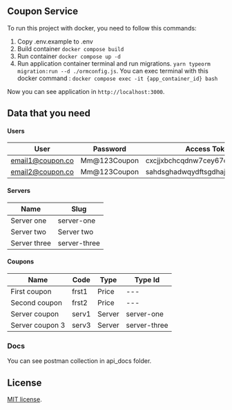 ## Coupon Service
To run this project with docker, you need to follow this commands:

1. Copy .env.example to .env
2. Build container `docker compose build`
3. Run container `docker compose up -d`
4. Run application container terminal and run migrations. `yarn typeorm migration:run --d ./ormconfig.js`. You can exec terminal with this docker command : `docker compose exec -it {app_container_id} bash`

Now you can see application in `http://localhost:3000`.

## Data that you need

#### Users
| User             | Password     | Access Token                      |
|------------------|--------------|-----------------------------------|
| email1@coupon.co | Mm@123Coupon | cxcjjxbchcqdnw7cey67dadmjioc7dfec |
| email2@coupon.co | Mm@123Coupon | sahdsghadwqydftsgdhajskhdsdhjss   |

#### Servers
| Name         | Slug         |
|--------------|--------------|
| Server one   | server-one   |
| Server two   | Server two   |
| Server three | server-three |

#### Coupons
| Name            | Code  | Type   | Type Id      |
|-----------------|-------|--------|--------------|
| First coupon    | frst1 | Price  | ---          |
| Second coupon   | frst2 | Price  | ---          |
| Server coupon   | serv1 | Server | server-one   |
| Server coupon 3 | serv3 | Server | server-three |

### Docs
You can see postman collection in api_docs folder.


## License
[MIT license](https://opensource.org/licenses/MIT).

